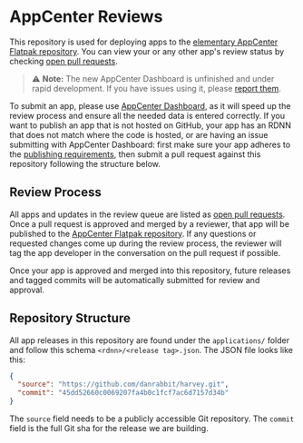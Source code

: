 # AppCenter Reviews

This repository is used for deploying apps to the [elementary AppCenter Flatpak
repository][1]. You can view your or any other app's review status by checking
[open pull requests][2].

>⚠️ **Note:** The new AppCenter Dashboard is unfinished and under rapid
development. If you have issues using it, please [report them][3].

To submit an app, please use [AppCenter Dashboard][4], as it will speed up the
review process and ensure all the needed data is entered correctly. If you want
to publish an app that is not hosted on GitHub, your app has an RDNN that does
not match where the code is hosted, or are having an issue submitting with
AppCenter Dashboard: first make sure your app adheres to the [publishing
requirements][5], then submit a pull request against this repository following
the structure below.

## Review Process

All apps and updates in the review queue are listed as [open pull requests][2].
Once a pull request is approved and merged by a reviewer, that app will be
published to the [AppCenter Flatpak repository][1]. If any questions or
requested changes come up during the review process, the reviewer will tag the
app developer in the conversation on the pull request if possible.

Once your app is approved and merged into this repository, future releases and
tagged commits will be automatically submitted for review and approval.

## Repository Structure

All app releases in this repository are found under the `applications/` folder
and follow this schema `<rdnn>/<release tag>.json`. The JSON file looks like
this:

```json
{
  "source": "https://github.com/danrabbit/harvey.git",
  "commit": "45dd52660c0069207fa4b0c1fcf7ac6d7157d34b"
}
```

The `source` field needs to be a publicly accessible Git repository. The
`commit` field is the full Git sha for the release we are building.

[1]: https://flatpak.elementary.io
[2]: https://github.com/elementary/appcenter-reviews/pulls?q=is%3Apr+is%3Aopen+sort%3Acreated-desc
[3]: https://github.com/elementary/appcenter-dashboard/issues
[4]: https://beta.developer.elementary.io
[5]: https://docs.elementary.io/develop/appcenter/publishing-requirements

